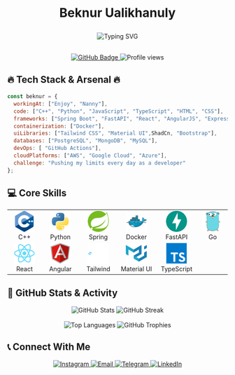 

<h1 align="center">

  Beknur Ualikhanuly
</h1>

<div align="center">
  <img src="https://readme-typing-svg.herokuapp.com?font=Fira+Code&weight=700&size=28&pause=1000&color=0CF722&center=true&vCenter=true&width=500&height=70&lines=Passionate+Backend+Developer;Docker+%26+Microservices+Expert;Full-Stack+Capabilities;Always+Pushing+the+Limits" alt="Typing SVG" />
</div>

<br>

<p align="center">
  <a href="https://github.com/BEknUur">
    <img src="https://img.shields.io/github/followers/BEknUur?label=Followers&style=social" alt="GitHub Badge">
  </a>
  <img src="https://komarev.com/ghpvc/?username=BEknUur&color=green&style=flat-square&label=Profile+Views" alt="Profile views" />
</p>

## 🔥 Tech Stack & Arsenal 🔥

```javascript
const beknur = {
  workingAt: ["Enjoy", "Nanny"],
  code: ["C++", "Python", "JavaScript", "TypeScript", "HTML", "CSS"],
  frameworks: ["Spring Boot", "FastAPI", "React", "AngularJS", "Express"],
  containerization: ["Docker"],
  uiLibraries: ["Tailwind CSS", "Material UI",ShadCn, "Bootstrap"],
  databases: ["PostgreSQL", "MongoDB", "MySQL"],
  devOps: [ "GitHub Actions"],
  cloudPlatforms: ["AWS", "Google Cloud", "Azure"],
  challenge: "Pushing my limits every day as a developer"
};
```

## 💻 Core Skills

<table>
  <tr>
    <td align="center" width="96">
      <a href="#">
        <img src="https://raw.githubusercontent.com/devicons/devicon/master/icons/cplusplus/cplusplus-original.svg" width="48" height="48" alt="C++" />
      </a>
      <br>C++
    </td>
    <td align="center" width="96">
      <a href="#">
        <img src="https://raw.githubusercontent.com/devicons/devicon/master/icons/python/python-original.svg" width="48" height="48" alt="Python" />
      </a>
      <br>Python
    </td>
    <td align="center" width="96">
      <a href="#">
        <img src="https://raw.githubusercontent.com/devicons/devicon/master/icons/spring/spring-original.svg" width="48" height="48" alt="Spring" />
      </a>
      <br>Spring
    </td>
    <td align="center" width="96">
      <a href="#">
        <img src="https://raw.githubusercontent.com/devicons/devicon/master/icons/docker/docker-original.svg" width="48" height="48" alt="Docker" />
      </a>
      <br>Docker
    </td>
    <td align="center" width="96">
      <a href="#">
        <img src="https://raw.githubusercontent.com/devicons/devicon/master/icons/fastapi/fastapi-original.svg" width="48" height="48" alt="FastAPI" />
      </a>
      <br>FastAPI
    </td>
    <td align="center" width="96">
      <a href="#">
        <img src="https://raw.githubusercontent.com/devicons/devicon/master/icons/go/go-original.svg" width="48" height="48" alt="Go" />
      </a>
      <br>Go
    </td>
  </tr>
  <tr>
    <td align="center" width="96">
      <a href="#">
        <img src="https://raw.githubusercontent.com/devicons/devicon/master/icons/react/react-original.svg" width="48" height="48" alt="React" />
      </a>
      <br>React
    </td>
    <td align="center" width="96">
      <a href="#">
        <img src="https://raw.githubusercontent.com/devicons/devicon/master/icons/angularjs/angularjs-original.svg" width="48" height="48" alt="Angular" />
      </a>
      <br>Angular
    </td>
   <td align="center" width="96">
  <a href="#">
    <img src="https://raw.githubusercontent.com/devicons/devicon/master/icons/tailwindcss/tailwindcss-original-wordmark.svg" width="48" height="48" alt="Tailwind" />
  </a>
  <br>Tailwind
</td>
    <td align="center" width="96">
      <a href="#">
        <img src="https://raw.githubusercontent.com/devicons/devicon/master/icons/materialui/materialui-original.svg" width="48" height="48" alt="Material UI" />
      </a>
      <br>Material UI
    </td>
    <td align="center" width="96">
      <a href="#">
        <img src="https://raw.githubusercontent.com/devicons/devicon/master/icons/typescript/typescript-original.svg" width="48" height="48" alt="TypeScript" />
      </a>
      <br>TypeScript
    </td>
   
  </tr>
</table>

## 🚀 GitHub Stats & Activity

<div align="center">
  <img src="https://github-readme-stats.vercel.app/api?username=BEknUur&show_icons=true&theme=radical&bg_color=0D1117&hide_border=true&count_private=true" alt="GitHub Stats" height="200" />
  <img src="https://github-readme-streak-stats.herokuapp.com/?user=BEknUur&theme=radical&background=0D1117&hide_border=true" alt="GitHub Streak" height="200" />
</div>

<br>

<div align="center">
  <img src="https://github-readme-stats.vercel.app/api/top-langs/?username=BEknUur&langs_count=8&layout=compact&theme=radical&bg_color=0D1117&hide_border=true" alt="Top Languages" height="200" />
  <img src="https://github-profile-trophy.vercel.app/?username=BEknUur&theme=radical&no-bg=true&no-frame=true&column=4&margin-w=15&margin-h=15" alt="GitHub Trophies" height="200" />
</div>





## 📞 Connect With Me

<div align="center">
  <a href="https://www.instagram.com/ualikhaanuly">
    <img src="https://img.shields.io/badge/Instagram-%23E4405F.svg?style=for-the-badge&logo=Instagram&logoColor=white" alt="Instagram" />
  </a>
  <a href="mailto:ualihanulybeknur@gmail.com">
    <img src="https://img.shields.io/badge/Gmail-D14836?style=for-the-badge&logo=gmail&logoColor=white" alt="Email" />
  </a>
  <a href="https://t.me/nahqt">
    <img src="https://img.shields.io/badge/Telegram-2CA5E0?style=for-the-badge&logo=telegram&logoColor=white" alt="Telegram" />
  </a>
  <a href="https://www.linkedin.com/in/beknur-ualikhanuly-039704245/">
    <img src="https://img.shields.io/badge/linkedin-%230077B5.svg?style=for-the-badge&logo=linkedin&logoColor=white" alt="LinkedIn" />
  </a>
</div>

<br>






